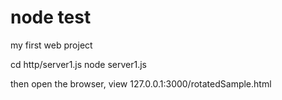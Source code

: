 # node test
my first web project


cd http/server1.js
node server1.js

then open the browser, view 127.0.0.1:3000/rotatedSample.html



